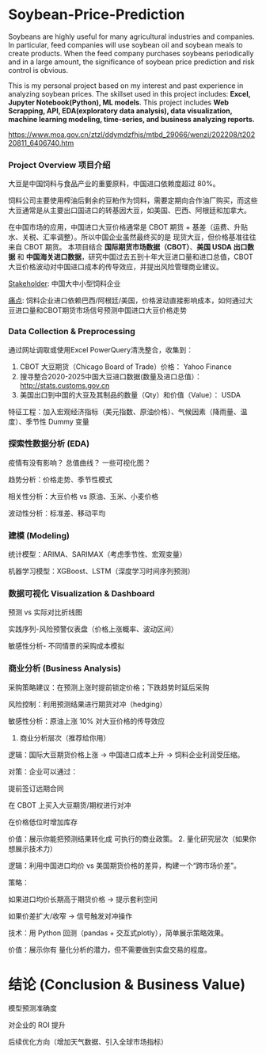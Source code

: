 # Soybean-Price-Prediction
Soybeans are highly useful for many agricultural industries and companies. In particular, feed companies will use soybean oil and soybean meals to create products. When the feed company purchases soybeans periodically and in a large amount, the significance of soybean price prediction and risk control is obvious. 

This is my personal project based on my interest and past experience in analyzing soybean prices. The skillset used in this project includes: **Excel, Jupyter Notebook(Python), ML models**. This project includes **Web Scrapping, API, EDA(exploratory data analysis), data visualization, machine learning modeling, time-series, and business analyzing reports.**

https://www.moa.gov.cn/ztzl/ddymdzfhjs/mtbd_29066/wenzi/202208/t20220811_6406740.htm

### Project Overview 项目介绍
大豆是中国饲料与食品产业的重要原料，中国进口依赖度超过 80%。

饲料公司主要使用榨油后剩余的豆粕作为饲料，需要定期向合作油厂购买，而这些大豆通常是从主要出口国进口的转基因大豆，如美国、巴西、阿根廷和加拿大。

在中国市场的应用，中国进口大豆价格通常是 CBOT 期货 + 基差（运费、升贴水、关税、汇率调整）。所以中国企业虽然最终买的是 现货大豆，但价格基准往往来自 CBOT 期货。
本项目结合 **国际期货市场数据（CBOT）**、**美国 USDA 出口数据** 和 **中国海关进口数据**，研究中国过去五到十年大豆进口量和进口总值，CBOT大豆价格波动对中国进口成本的传导效应，并提出风险管理商业建议。

<ins>Stakeholder</ins>: 中国大中小型饲料企业

<ins>痛点</ins>: 饲料企业进口依赖巴西/阿根廷/美国，价格波动直接影响成本，如何通过大豆进口量和CBOT期货市场信号预测中国进口大豆价格走势


### Data Collection & Preprocessing 
通过网址调取或使用Excel PowerQuery清洗整合，收集到：
  1. CBOT 大豆期货（Chicago Board of Trade）价格：             Yahoo Finance
  2. 搜寻整合2020-2025中国大豆进口数据(数量及进口总值）：       http://stats.customs.gov.cn
  3. 美国出口到中国的大豆及其制品的数量（Qty）和价值（Value）：         USDA

特征工程：加入宏观经济指标（美元指数、原油价格）、气候因素（降雨量、温度）、季节性 Dummy 变量

### 探索性数据分析 (EDA)
疫情有没有影响？
总值曲线？
一些可视化图？

趋势分析：价格走势、季节性模式

相关性分析：大豆价格 vs 原油、玉米、小麦价格

波动性分析：标准差、移动平均

### 建模 (Modeling)

统计模型：ARIMA、SARIMAX（考虑季节性、宏观变量）

机器学习模型：XGBoost、LSTM（深度学习时间序列预测）

### 数据可视化 Visualization & Dashboard

预测 vs 实际对比折线图

实践序列-风险预警仪表盘（价格上涨概率、波动区间）

敏感性分析- 不同情景的采购成本模拟

### 商业分析 (Business Analysis)

采购策略建议：在预测上涨时提前锁定价格；下跌趋势时延后采购

风险控制：利用预测结果进行期货对冲（hedging）

敏感性分析：原油上涨 10% 对大豆价格的传导效应

1. 商业分析层次（推荐给你用）

逻辑：国际大豆期货价格上涨 → 中国进口成本上升 → 饲料企业利润受压缩。

对策：企业可以通过：

提前签订远期合同

在 CBOT 上买入大豆期货/期权进行对冲

在价格低位时增加库存

价值：展示你能把预测结果转化成 可执行的商业政策。
2. 量化研究层次（如果你想展示技术力）

逻辑：利用中国进口均价 vs 美国期货价格的差异，构建一个“跨市场价差”。

策略：

如果进口均价长期高于期货价格 → 提示套利空间

如果价差扩大/收窄 → 信号触发对冲操作

技术：用 Python 回测（pandas + 交互式plotly），简单展示策略效果。

价值：展示你有 量化分析的潜力，但不需要做到实盘交易的程度。

# 结论 (Conclusion & Business Value)

模型预测准确度

对企业的 ROI 提升

后续优化方向（增加天气数据、引入全球市场指标）

